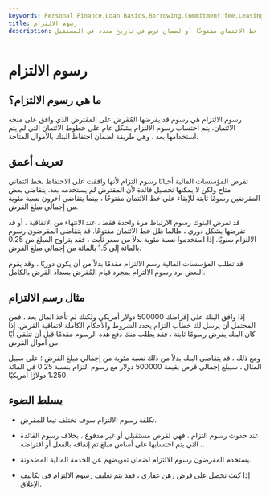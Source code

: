 ```yaml
---
keywords: Personal Finance,Loan Basics,Borrowing,Commitment fee,Leasing
title: رسوم الالتزام
description: يفرض المقرضون على المقترضين رسوم التزام كتعويض عن إبقاء خط الائتمان مفتوحًا أو لضمان قرض في تاريخ محدد في المستقبل.
---
```


# رسوم الالتزام
## ما هي رسوم الالتزام؟

رسوم الالتزام هي رسوم قد يفرضها المُقرض على المقترض الذي وافق على منحه الائتمان. يتم احتساب رسوم الالتزام بشكل عام على خطوط الائتمان التي لم يتم استخدامها بعد ، وهي طريقة لضمان احتفاظ البنك بالأموال المتاحة.

## تعريف أعمق

تفرض المؤسسات المالية أحيانًا رسوم التزام لأنها وافقت على الاحتفاظ بخط ائتماني متاح ولكن لا يمكنها تحصيل فائدة لأن المقترض لم يستخدمه بعد. يتقاضى بعض المقرضين رسومًا ثابتة للإبقاء على خط الائتمان مفتوحًا ، بينما يتقاضى آخرون نسبة مئوية من إجمالي مبلغ القرض.

قد تفرض البنوك رسوم الارتباط مرة واحدة فقط ، عند الانتهاء من الاتفاقية ، أو قد تفرضها بشكل دوري ، طالما ظل خط الائتمان مفتوحًا. قد يتقاضى المقرضون رسوم الالتزام سنويًا. إذا استخدموا نسبة مئوية بدلاً من سعر ثابت ، فقد يتراوح المبلغ من 0.25 بالمائة إلى 1.5 بالمائة من إجمالي مبلغ القرض.

قد تطلب المؤسسات المالية رسم الالتزام مقدمًا بدلاً من أن يكون دوريًا ، وقد يقوم البعض برد رسوم الالتزام بمجرد قيام المُقرض بسداد القرض بالكامل.

## مثال رسم الالتزام

إذا وافق البنك على إقراضك 500000 دولار أمريكي ولكنك لم تأخذ المال بعد ، فمن المحتمل أن يرسل لك خطاب التزام يحدد الشروط والأحكام الكاملة لاتفاقية القرض. إذا كان البنك يفرض رسومًا ثابتة ، فقد يطلب منك دفع هذه الرسوم مقدمًا قبل أن تتلقى أيًا من أموال القرض.

ومع ذلك ، قد يتقاضى البنك بدلاً من ذلك نسبة مئوية من إجمالي مبلغ القرض ؛ على سبيل المثال ، سيبلغ إجمالي قرض بقيمة 500000 دولار مع رسوم التزام بنسبة 0.25 في المائة 1،250 دولارًا أمريكيًا.

## يسلط الضوء

- تكلفة رسوم الالتزام سوف تختلف تبعا للمقرض.

- عند حدوث رسوم التزام ، فهي لقرض مستقبلي أو غير مدفوع ، بخلاف رسوم الفائدة ، التي يتم احتسابها على أساس مبلغ تم إنفاقه بالفعل أو اقتراضه.

- يستخدم المقرضون رسوم الالتزام لضمان تعويضهم عن الخدمة المالية المضمونة.

- إذا كنت تحصل على قرض رهن عقاري ، فقد يتم تغليف رسوم الالتزام في تكاليف الإغلاق.

